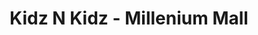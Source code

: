 ---
title: "Kidz N Kidz - Millenium Mall"
url: /karachi/kidz-n-kidz-millenium-mall/
shop: clothes
---